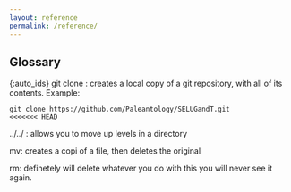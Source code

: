 ```yaml
---
layout: reference
permalink: /reference/
---
```


## Glossary

{:auto_ids}
git clone
: creates a local copy of a git repository, with all of its contents. Example:
```
git clone https://github.com/Paleantology/SELUGandT.git
<<<<<<< HEAD
``` 
../../ : allows you to move up levels in a directory 

mv: creates a copi of a file, then deletes the original

rm: definetely will delete whatever you do with this you will never see 
it again.


